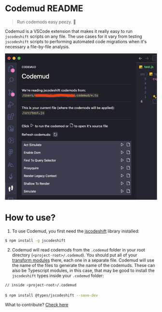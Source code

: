 # Codemud README
> Run codemods easy peezy. 👣

Codemud is a VSCode extension that makes it really easy to run `jscodeshift` scripts on any file. The use cases for it vary from testing `jscodeshift` scripts to performing automated code migrations when it's necessary a file-by-file analysis.

![Codemud UI example](./resources/example.png)

# How to use?

1. To use Codemud, you first need the [jscodeshift](https://github.com/facebook/jscodeshift) library installed:
```sh
$ npm install -g jscodeshift
```

2. Codemud will read codemods from the `.codemud` folder in your root directory (`<project-root>/.codemud`). You should put all of your [transform modules](https://github.com/facebook/jscodeshift?tab=readme-ov-file#transform-module) there, each one in a separate file. Codemud will use the name of the files to generate the name of the codemuds. These can also be Typescript modules, in this case, that may be good to install the `jscodeshift` types inside your `.codemud` folder:
```sh
// inside <project-root>/.codemud

$ npm install @types/jscodeshift --save-dev
```

What to contribute? [Check here](https://github.com/carloseustaquio/codemud/blob/main/CONTRIBUTE.md)